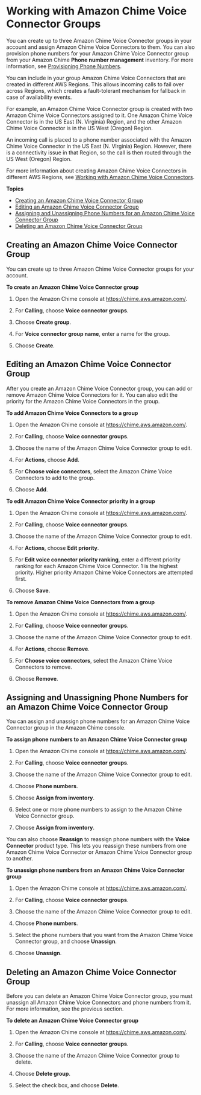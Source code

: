 # Working with Amazon Chime Voice Connector Groups<a name="voice-connector-groups"></a>

You can create up to three Amazon Chime Voice Connector groups in your account and assign Amazon Chime Voice Connectors to them\. You can also provision phone numbers for your Amazon Chime Voice Connector group from your Amazon Chime **Phone number management** inventory\. For more information, see [Provisioning Phone Numbers](provision-phone.md)\.

You can include in your group Amazon Chime Voice Connectors that are created in different AWS Regions\. This allows incoming calls to fail over across Regions, which creates a fault\-tolerant mechanism for fallback in case of availability events\.

For example, an Amazon Chime Voice Connector group is created with two Amazon Chime Voice Connectors assigned to it\. One Amazon Chime Voice Connector is in the US East \(N\. Virginia\) Region, and the other Amazon Chime Voice Connector is in the US West \(Oregon\) Region\.

An incoming call is placed to a phone number associated with the Amazon Chime Voice Connector in the US East \(N\. Virginia\) Region\. However, there is a connectivity issue in that Region, so the call is then routed through the US West \(Oregon\) Region\.

For more information about creating Amazon Chime Voice Connectors in different AWS Regions, see [Working with Amazon Chime Voice Connectors](voice-connectors.md)\.

**Topics**
+ [Creating an Amazon Chime Voice Connector Group](#create-voicecon-group)
+ [Editing an Amazon Chime Voice Connector Group](#edit-voicecon-group)
+ [Assigning and Unassigning Phone Numbers for an Amazon Chime Voice Connector Group](#assign-voicecon-group)
+ [Deleting an Amazon Chime Voice Connector Group](#delete-voicecon-group)

## Creating an Amazon Chime Voice Connector Group<a name="create-voicecon-group"></a>

You can create up to three Amazon Chime Voice Connector groups for your account\.

**To create an Amazon Chime Voice Connector group**

1. Open the Amazon Chime console at [https://chime\.aws\.amazon\.com/](https://chime.aws.amazon.com)\.

1. For **Calling**, choose **Voice connector groups**\.

1. Choose **Create group**\.

1. For **Voice connector group name**, enter a name for the group\.

1. Choose **Create**\.

## Editing an Amazon Chime Voice Connector Group<a name="edit-voicecon-group"></a>

After you create an Amazon Chime Voice Connector group, you can add or remove Amazon Chime Voice Connectors for it\. You can also edit the priority for the Amazon Chime Voice Connectors in the group\.

**To add Amazon Chime Voice Connectors to a group**

1. Open the Amazon Chime console at [https://chime\.aws\.amazon\.com/](https://chime.aws.amazon.com)\.

1. For **Calling**, choose **Voice connector groups**\.

1. Choose the name of the Amazon Chime Voice Connector group to edit\.

1. For **Actions**, choose **Add**\.

1. For **Choose voice connectors**, select the Amazon Chime Voice Connectors to add to the group\.

1. Choose **Add**\.

**To edit Amazon Chime Voice Connector priority in a group**

1. Open the Amazon Chime console at [https://chime\.aws\.amazon\.com/](https://chime.aws.amazon.com)\.

1. For **Calling**, choose **Voice connector groups**\.

1. Choose the name of the Amazon Chime Voice Connector group to edit\.

1. For **Actions**, choose **Edit priority**\.

1. For **Edit voice connector priority ranking**, enter a different priority ranking for each Amazon Chime Voice Connector\. 1 is the highest priority\. Higher priority Amazon Chime Voice Connectors are attempted first\.

1. Choose **Save**\.

**To remove Amazon Chime Voice Connectors from a group**

1. Open the Amazon Chime console at [https://chime\.aws\.amazon\.com/](https://chime.aws.amazon.com)\.

1. For **Calling**, choose **Voice connector groups**\.

1. Choose the name of the Amazon Chime Voice Connector group to edit\.

1. For **Actions**, choose **Remove**\.

1. For **Choose voice connectors**, select the Amazon Chime Voice Connectors to remove\.

1. Choose **Remove**\.

## Assigning and Unassigning Phone Numbers for an Amazon Chime Voice Connector Group<a name="assign-voicecon-group"></a>

You can assign and unassign phone numbers for an Amazon Chime Voice Connector group in the Amazon Chime console\.

**To assign phone numbers to an Amazon Chime Voice Connector group**

1. Open the Amazon Chime console at [https://chime\.aws\.amazon\.com/](https://chime.aws.amazon.com)\.

1. For **Calling**, choose **Voice connector groups**\.

1. Choose the name of the Amazon Chime Voice Connector group to edit\.

1. Choose **Phone numbers**\.

1. Choose **Assign from inventory**\.

1. Select one or more phone numbers to assign to the Amazon Chime Voice Connector group\.

1. Choose **Assign from inventory**\.

You can also choose **Reassign** to reassign phone numbers with the **Voice Connector** product type\. This lets you reassign these numbers from one Amazon Chime Voice Connector or Amazon Chime Voice Connector group to another\.

**To unassign phone numbers from an Amazon Chime Voice Connector group**

1. Open the Amazon Chime console at [https://chime\.aws\.amazon\.com/](https://chime.aws.amazon.com)\.

1. For **Calling**, choose **Voice connector groups**\.

1. Choose the name of the Amazon Chime Voice Connector group to edit\.

1. Choose **Phone numbers**\.

1. Select the phone numbers that you want from the Amazon Chime Voice Connector group, and choose **Unassign**\.

1. Choose **Unassign**\.

## Deleting an Amazon Chime Voice Connector Group<a name="delete-voicecon-group"></a>

Before you can delete an Amazon Chime Voice Connector group, you must unassign all Amazon Chime Voice Connectors and phone numbers from it\. For more information, see the previous section\.

**To delete an Amazon Chime Voice Connector group**

1. Open the Amazon Chime console at [https://chime\.aws\.amazon\.com/](https://chime.aws.amazon.com)\.

1. For **Calling**, choose **Voice connector groups**\.

1. Choose the name of the Amazon Chime Voice Connector group to delete\.

1. Choose **Delete group**\.

1. Select the check box, and choose **Delete**\.
